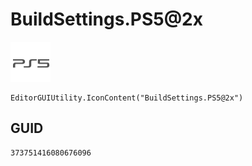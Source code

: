 # BuildSettings.PS5@2x
![](/img/BuildSettings.PS5@2x.png)

``` CSharp
EditorGUIUtility.IconContent("BuildSettings.PS5@2x")
```
## GUID
```
373751416080676096
```

